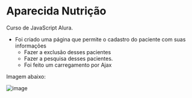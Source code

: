 # Aparecida Nutrição
Curso de JavaScript Alura.
- Foi criado uma página que permite o cadastro do paciente com suas informações
  - Fazer a exclusão desses pacientes
  - Fazer a pesquisa desses pacientes.
  - Foi feito um carregamento por Ajax

Imagem abaixo:

![image](https://user-images.githubusercontent.com/85905481/196263236-b5bdab8c-888d-4fad-9cf5-42fdadb08cfb.png)
